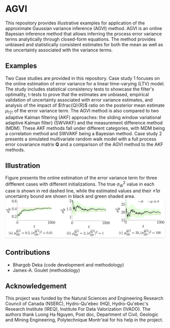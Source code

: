 # AGVI
This repository provides illustrative examples for application of the approximate Gaussian variance inference (AGVI) method. AGVI is an online Bayesian inference method that allows inferring the process error variance terms analytically through closed-form equations. The method provides unbiased and statistically consistent estimates for both the mean as well as the uncertainty associated with the variance terms.
## Examples
Two Case studies are provided in this repository. Case study $1$ focuses on the online estimation of error variance for a linear time-varying (LTV) model. The study includes statistical consistency tests to showcase the filter's optimality, t-tests to prove that the estimates are unbiased, empirical validation of uncertainty associated with error variance estimates, and analysis of the impact of $\frac{Q}{R}$ ratio on the posterior mean estimate $\mu_{\mathtt{T}|\mathtt{T}}$ of the error variance term. The AGVI method is also compared to two adaptive Kalman filtering (AKF) approaches: the sliding window variational adaptive Kalman filter} (SWVAKF)  and the measurement difference method (MDM). These AKF methods fall under different categories, with MDM being a correlation method and SWVAKF being a Bayesian method. Case study $2$ presents a simulated multivariate random walk model with a full process error covariance matrix $\mathbf{Q}$ and a comparison of the AGVI method to the AKF methods.
## Illustration
Figure presents the online estimation of the error variance term for three diffferent cases with different initializations. The true $\sigma^2_{W}$ value in each case is shown in red dashed line, while the estimated values and their $\pm1\sigma$ uncertainty bound are shown in black and green shaded area.
![Online estimation of the error variance term for three diffferent cases with different initialization. The true $\sigma^2_{W}$ value in each case is shown in red dashed line, while the estimated values and their $\pm1\sigma$ uncertainty bound are shown in black and green shaded area.](Figures/Figure1_case_study1.png)
## Contributions
- Bhargob Deka (code development and methodology)
- James-A. Goulet (methodology)
## Acknowledgement
This project was funded by the Natural Sciences and Engineering Research Council of Canada (NSERC), Hydro-Qu\'ebec (HQ), Hydro-Qu\'ebec's Research Institute (IREQ), Institute For Data Valorization (IVADO). The authors thank Luong Ha Nguyen, Post doc, Department of Civil, Geologic and Mining  Engineering, Polytechnique Montr\'eal for his help in the project.


  

